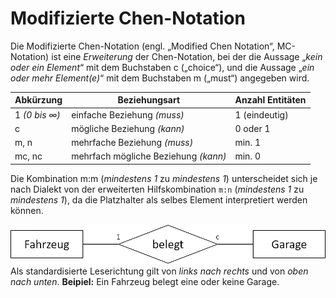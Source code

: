 # Modifizierte Chen-Notation
Die Modifizierte Chen-Notation (engl. „Modified Chen Notation“, MC-Notation) ist eine *Erweiterung* der Chen-Notation, bei der die Aussage „*kein oder ein Element*“ mit dem Buchstaben c („choice“), und die Aussage „*ein oder mehr Element(e)*“ mit dem Buchstaben m („must“) angegeben wird.

| Abkürzung     | Beziehungsart                      | Anzahl Entitäten |
| ------------- | ---------------------------------- | ---------------- |
| 1 *(0 bis ∞)*   | einfache Beziehung *(muss)*          | 1 (eindeutig)    |
| c             | mögliche Beziehung *(kann)*          | 0 oder 1         |
| m, n          | mehrfache Beziehung *(muss)*         | min. 1           |
| mc, nc        | mehrfach mögliche Beziehung *(kann)* | min. 0           |

Die Kombination m:m (*mindestens 1* zu *mindestens 1*) unterscheidet sich je nach Dialekt von der
erweiterten Hilfskombination `m:n` (*mindestens 1* zu *mindestens 1*), da die Platzhalter als selbes
Element interpretiert werden können.

![](../_Medien/ERD_Beispiel.png)
Als standardisierte Leserichtung gilt von *links nach rechts* und von *oben nach unten*.
**Beipiel:** Ein Fahrzeug belegt eine oder keine Garage. 
